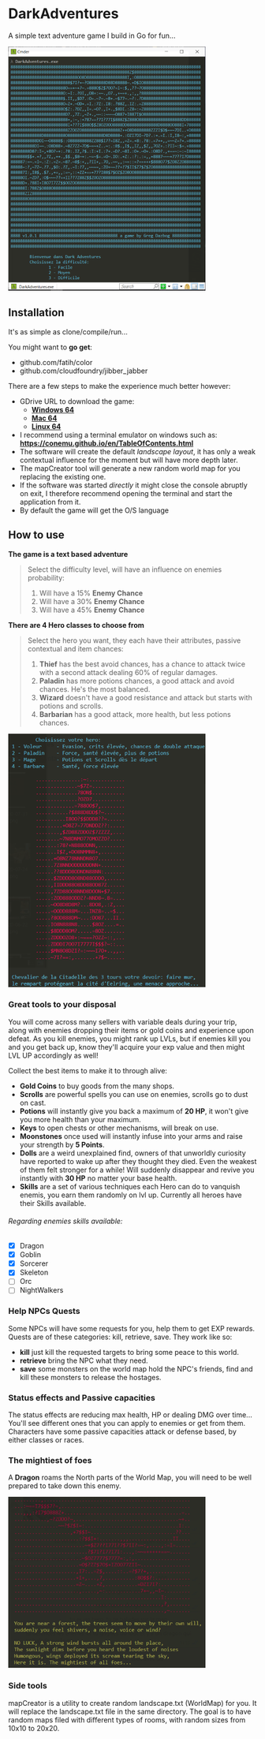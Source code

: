 # DarkAdventures
A simple text adventure game I build in Go for fun...

![A simple text adventure game I build in Go for fun...](https://github.com/ajkula/DarkAdventures/blob/master/scr/title.png)

## Installation
It's as simple as clone/compile/run...

You might want to **go get**:
 - github.com/fatih/color
 - github.com/cloudfoundry/jibber_jabber

There are a few steps to make the experience much better however:
 - GDrive URL to download the game:
    * [**Windows 64**](https://github.com/ajkula/DarkAdventures/releases/download/v1.2.0/DarkAdventures.zip)
    * [**Mac 64**](https://tinyurl.com/y57ktnbh)
    * [**Linux 64**](https://tinyurl.com/y3odpymo)
 - I recommend using a terminal emulator on windows such as: 
 **https://conemu.github.io/en/TableOfContents.html**
 - The software will create the default *landscape layout*, it has only a weak contextual influence for the moment but will have more depth later.
 - The mapCreator tool will generate a new random world map for you replacing the existing one.
 - If the software was started *directly* it might close the console abruptly on exit, I therefore recommend opening the terminal and start the application from it.
 - By default the game will get the O/S language

## How to use

**The game is a text based adventure**

> Select the difficulty level, will have an influence on enemies probability:
>  1. Will have a 15% **Enemy Chance**
>  2. Will have a 30% **Enemy Chance**
>  3. Will have a 45% **Enemy Chance**

**There are 4 Hero classes to choose from**

> Select the hero you want, they each have their attributes, passive contextual and item chances:
>  1. **Thief** has the best avoid chances, has a chance to attack twice with a second attack dealing 60% of regular damages.
>  2. **Paladin** has more potions chances, a good attack and avoid chances. He's the most balanced.
>  3. **Wizard** doesn't have a good resistance and attack but starts with potions and scrolls.
>   4. **Barbarian** has a good attack, more health, but less potions chances.

![The Thief](https://github.com/ajkula/DarkAdventures/blob/master/scr/character.png)

### Great tools to your disposal

You will come across many sellers with variable deals during your trip, along with enemies dropping their items or gold coins and experience upon defeat.
As you kill enemies, you might rank up LVLs, but if enemies kill you and you get back up, know they'll acquire your exp value and then might LVL UP accordingly as well!

Collect the best items to make it to through alive:

- **Gold Coins** to buy goods from the many shops.
- **Scrolls** are powerful spells you can use on enemies, scrolls go to dust on cast.
- **Potions** will instantly give you back a maximum of **20 HP**, it won't give you more health than your maximum.
- **Keys** to open chests or other mechanisms, will break on use.
- **Moonstones** once used will instantly infuse into your arms and raise your strength by **5 Points**.
- **Dolls** are a weird unexplained find, owners of that unworldly curiosity have reported to wake up after they thought they died. Even the weakest of them felt stronger for a while! Will suddenly disappear and revive you instantly with **30 HP** no matter your base health.
- **Skills** are a set of various techniques each Hero can do to vanquish enemis, you earn them randomly on lvl up. Currently all heroes have their Skills available.
 
###### Regarding enemies skills available:
 - [x] Dragon
 - [x] Goblin
 - [x] Sorcerer
 - [x] Skeleton
 - [ ] Orc
 - [ ] NightWalkers

### Help NPCs Quests

Some NPCs will have some requests for you, help them to get EXP rewards.
Quests are of these categories: kill, retrieve, save.
They work like so:
- **kill** just kill the requested targets to bring some peace to this world.
- **retrieve** bring the NPC what they need.
- **save** some monsters on the world map hold the NPC's friends, find and kill these monsters to release the hostages.

### Status effects and Passive capacities

The status effects are reducing max health, HP or dealing DMG over time...
You'll see different ones that you can apply to enemies or get from them.
Characters have some passive capacities attack or defense based, by either classes or races.

### The mightiest of foes

A **Dragon** roams the North parts of the World Map, you will need to be well prepared to take down this enemy.

![The Dragon](https://github.com/ajkula/DarkAdventures/blob/master/scr/dragon.png)

### Side tools

mapCreator is a utility to create random landscape.txt (WorldMap) for you.
It will replace the landscape.txt file in the same directory.
The goal is to have random maps filed with different types of rooms, with random sizes from 10x10 to 20x20.